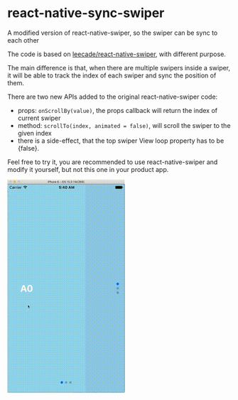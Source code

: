 # react-native-sync-swiper

A modified version of react-native-swiper, so the swiper can be sync to each other

The code is based on [leecade/react-native-swiper](https://github.com/leecade/react-native-swiper), with different purpose.

The main difference is that, when there are multiple swipers inside a swiper, it will be able to track the index of each swiper and sync the position of them.

There are two new APIs added to the original react-native-swiper code:

- props: ```onScrollBy(value)```, the props callback will return the index of current swiper
- method: ```scrollTo(index, animated = false)```, will scroll the swiper to the given index
- there is a side-effect, that the top swiper View loop property has to be {false}.

Feel free to try it, you are recommended to use react-native-swiper and modify it yourself, but not this one in your product app.

![Demo](https://github.com/hellomaya/react-native-sync-swiper/blob/master/example.gif)

